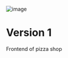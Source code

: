 ![image](https://github.com/Hina2233/Max_Versiom1/assets/90863944/96549757-0e9f-45da-b83a-4d0c5ab0e5f7)

# Version 1 
 Frontend of pizza shop
